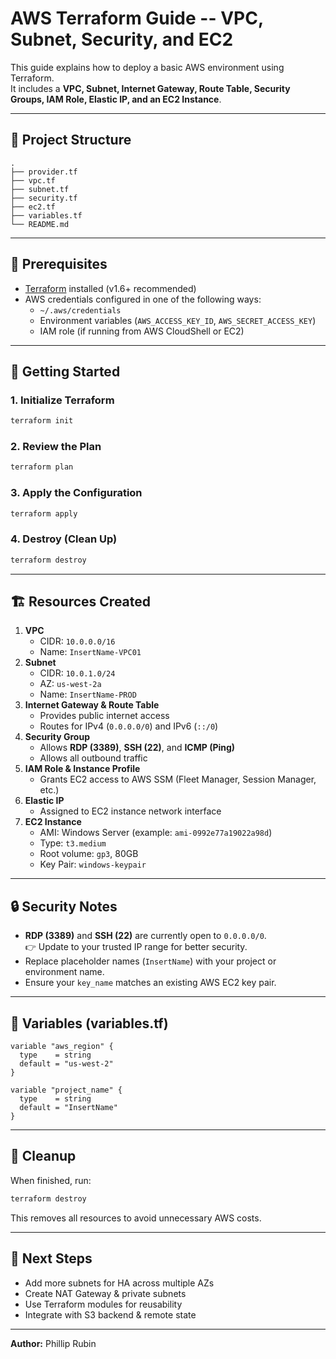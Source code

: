 # AWS Terraform Guide -- VPC, Subnet, Security, and EC2

This guide explains how to deploy a basic AWS environment using
Terraform.\
It includes a **VPC, Subnet, Internet Gateway, Route Table, Security
Groups, IAM Role, Elastic IP, and an EC2 Instance**.

------------------------------------------------------------------------

## 📂 Project Structure

    .
    ├── provider.tf
    ├── vpc.tf
    ├── subnet.tf
    ├── security.tf
    ├── ec2.tf
    ├── variables.tf
    └── README.md

------------------------------------------------------------------------

## 🔧 Prerequisites

-   [Terraform](https://developer.hashicorp.com/terraform/downloads)
    installed (v1.6+ recommended)
-   AWS credentials configured in one of the following ways:
    -   `~/.aws/credentials`
    -   Environment variables (`AWS_ACCESS_KEY_ID`,
        `AWS_SECRET_ACCESS_KEY`)
    -   IAM role (if running from AWS CloudShell or EC2)

------------------------------------------------------------------------

## 🚀 Getting Started

### 1. Initialize Terraform

``` bash
terraform init
```

### 2. Review the Plan

``` bash
terraform plan
```

### 3. Apply the Configuration

``` bash
terraform apply
```

### 4. Destroy (Clean Up)

``` bash
terraform destroy
```

------------------------------------------------------------------------

## 🏗 Resources Created

1.  **VPC**
    -   CIDR: `10.0.0.0/16`
    -   Name: `InsertName-VPC01`
2.  **Subnet**
    -   CIDR: `10.0.1.0/24`
    -   AZ: `us-west-2a`
    -   Name: `InsertName-PROD`
3.  **Internet Gateway & Route Table**
    -   Provides public internet access
    -   Routes for IPv4 (`0.0.0.0/0`) and IPv6 (`::/0`)
4.  **Security Group**
    -   Allows **RDP (3389)**, **SSH (22)**, and **ICMP (Ping)**
    -   Allows all outbound traffic
5.  **IAM Role & Instance Profile**
    -   Grants EC2 access to AWS SSM (Fleet Manager, Session Manager,
        etc.)
6.  **Elastic IP**
    -   Assigned to EC2 instance network interface
7.  **EC2 Instance**
    -   AMI: Windows Server (example: `ami-0992e77a19022a98d`)
    -   Type: `t3.medium`
    -   Root volume: `gp3`, 80GB
    -   Key Pair: `windows-keypair`

------------------------------------------------------------------------

## 🔒 Security Notes

-   **RDP (3389)** and **SSH (22)** are currently open to `0.0.0.0/0`.\
    👉 Update to your trusted IP range for better security.
-   Replace placeholder names (`InsertName`) with your project or
    environment name.
-   Ensure your `key_name` matches an existing AWS EC2 key pair.

------------------------------------------------------------------------

## 📌 Variables (variables.tf)

``` hcl
variable "aws_region" {
  type    = string
  default = "us-west-2"
}

variable "project_name" {
  type    = string
  default = "InsertName"
}
```

------------------------------------------------------------------------

## 🧹 Cleanup

When finished, run:

``` bash
terraform destroy
```

This removes all resources to avoid unnecessary AWS costs.

------------------------------------------------------------------------

## 📖 Next Steps

-   Add more subnets for HA across multiple AZs
-   Create NAT Gateway & private subnets
-   Use Terraform modules for reusability
-   Integrate with S3 backend & remote state

------------------------------------------------------------------------

**Author:** Phillip Rubin
